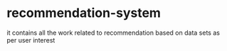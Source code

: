 # recommendation-system
it contains all the work related to recommendation based on data sets as per user interest
